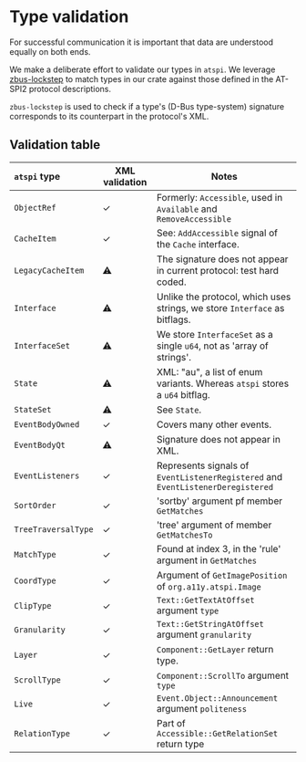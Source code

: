 # Type validation

For successful communication it is important that data are
understood equally on both ends.

We make a deliberate effort to validate our types in `atspi`.
We leverage [zbus-lockstep](https://github.com/luukvanderduim/zbus-lockstep/) to match types in our crate against those defined in the AT-SPI2 protocol descriptions.

`zbus-lockstep` is used to check if a type's (D-Bus type-system) signature corresponds to its counterpart in the protocol's XML.

## Validation table

| `atspi` type| XML validation | Notes |
|:--|---|---|
| `ObjectRef`| ✓ | Formerly: `Accessible`, used in `Available` and `RemoveAccessible`|
| `CacheItem`| ✓ | See: `AddAccessible` signal of the `Cache` interface.|
| `LegacyCacheItem` | ⚠ | The signature does not appear in current protocol: test hard coded.|
| `Interface` | ⚠ | Unlike the protocol, which uses strings, we store `Interface` as bitflags.|
| `InterfaceSet` | ⚠ | We store `InterfaceSet` as a single `u64`, not as 'array of strings'.|
| `State` | ⚠ | XML: "au", a list of enum variants. Whereas `atspi` stores a `u64` bitflag.|
| `StateSet` | ⚠ | See `State`.|
| `EventBodyOwned` | ✓ | Covers many other events.|
| `EventBodyQt` | ⚠ | Signature does not appear in XML.|
| `EventListeners` | ✓ | Represents signals of `EventListenerRegistered` and `EventListenerDeregistered`|
| `SortOrder` | ✓ | 'sortby' argument pf member `GetMatches`|
| `TreeTraversalType` | ✓ | 'tree' argument of member `GetMatchesTo`|
| `MatchType` | ✓ | Found at index 3, in the 'rule' argument in `GetMatches`|
| `CoordType` | ✓ | Argument of `GetImagePosition` of `org.a11y.atspi.Image`|
| `ClipType` | ✓ | `Text::GetTextAtOffset` argument `type`|
| `Granularity` | ✓ | `Text::GetStringAtOffset` argument `granularity`|
| `Layer` | ✓ | `Component::GetLayer` return type.|
| `ScrollType` | ✓ | `Component::ScrollTo` argument `type`|
| `Live` | ✓ | `Event.Object::Announcement` argument `politeness`|
| `RelationType` | ✓ | Part of `Accessible::GetRelationSet` return type |
